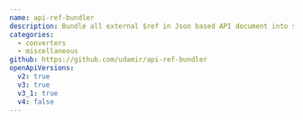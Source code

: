 ```yaml
---
name: api-ref-bundler
description: Bundle all external $ref in Json based API document into single document
categories:
  - converters
  - miscellaneous
github: https://github.com/udamir/api-ref-bundler
openApiVersions:
  v2: true
  v3: true
  v3_1: true
  v4: false
---
```


